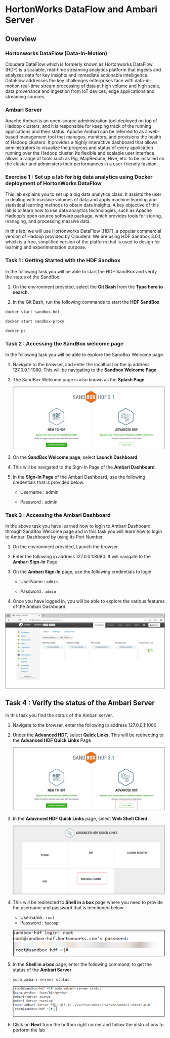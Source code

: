 # HortonWorks DataFlow and Ambari Server

## Overview 

### Hortonworks DataFlow (Data-In-Motion)

Cloudera DataFlow which is formerly known as Hortonworks DataFlow (HDF) is a scalable, real-time streaming analytics platform that ingests and analyzes data for key insights and immediate actionable intelligence. DataFlow addresses the key challenges enterprises face with data-in-motion real-time stream processing of data at high volume and high scale, data provenance and ingestion from IoT devices, edge applications and streaming sources.

### Ambari Server

Apache Ambari is an open-source administration tool deployed on top of Hadoop clusters, and it is responsible for keeping track of the running applications and their status.
Apache Ambari can be referred to as a web-based management tool that manages, monitors, and provisions the health of Hadoop clusters. It provides a highly interactive dashboard that allows administrators to visualize the progress and status of every application running over the Hadoop cluster. Its flexible and scalable user interface allows a range of tools such as Pig, MapReduce, Hive, etc. to be installed on the cluster and administers their performances in a user-friendly fashion.

### Exercise 1 : Set up a lab for big data analytics using Docker deployment of HortonWorks DataFlow

This lab explains you to set up a big data analytics class. It assists the user in dealing with massive volumes of data and apply machine learning and statistical learning methods to obtain data insights. A key objective of this lab is to learn how to use data analytics technologies, such as Apache Hadoop's open-source software package, which provides tools for storing, managing, and processing massive data.

In this lab, we will use Hortonworks DataFlow (HDF), a popular commercial version of Hadoop provided by Cloudera. We are using HDF Sandbox 3.0.1, which is a free, simplified version of the platform that is used to design for learning and experimentation purpose.

### Task 1 : Getting Started with the HDF Sandbox

In the following task you will be able to start the HDF SandBox and verify the status of the SandBox.

1. On the environment provided, select the **Git Bash** from the **Type here to search**.

1. In the Git Bash, run the following commands to start the **HDF SandBox**

```
docker start sandbox-hdf
```
```
docker start sandbox-proxy
```

```
docker ps
```
   
### Task 2 : Accessing the SandBox welcome page

In the following task you will be able to explore the SandBox Welcome page.

1. Navigate to the browser,  and enter the localhost or the ip address 127.0.0.1:1080. This will be navigating to the **Sandbox Welcome Page** 

1. The SandBox Welcome page is also known as the **Splash Page**.

   ![](Media/bigdata3.png)

1. On the **SandBox Welcome page**, select **Launch Dashboard**.

1. This will be navigated to the Sign-In Page of the **Ambari Dashboard**. 

1. In the **Sign-In Page** of the Ambari Dashboard, use the following credentials that is provided below.

   - Username : admin
               
   - Password : admin

### Task 3 : Accessing the Ambari Dashboard

In the above task you have learned how to login to Ambari Dashboard through SandBox Welcome page and in this task you will learn how to login to Ambari Dashboard by using its Port Number.

1. On the environment provided, Launch the browser.

1. Enter the following ip address 127.0.0.1:8080. It will navigate to the **Ambari Sign-In** Page.

1. On the **Ambari Sign-In** page, use the following credentials to login.

   - UserName : `admin`
   
   - Password : `admin`

1. Once you have logged in, you will be able to explore the various features of the Ambari Dashboard.

  ![](Media/bigdata4.png)

## Task 4 : Verify the status of the Ambari Server

In this task you find the status of the Ambari server.

1. Navigate to the browser, enter the following ip address 127.0.0.1:1080. 

1. Under the **Advanced HDF**, select **Quick Links**. This will be redirecting to the **Advanced HDF Quick Links** Page

    ![](Media/bigdata7.png)

1. In the **Adavnced HDF Quick Links** page, select **Web Shell Client**.

    ![](Media/bigdata6.png)

1. This will be redirected to **Shell in a box** page where you need to provide the username and password that is mentioned below.

   - Username : `root`
   - Password : `hadoop`
   
    ![](Media/bigdata1.png)
   
1. In the **Shell in a box** page, enter the following command, to get the status of the **Ambari Server**

     `````
     sudo ambari-server status
     `````
   ![](Media/bigdata2.png)  
 
1. Click on **Next** from the bottom right corner and follow the instructions to perform the lab 
